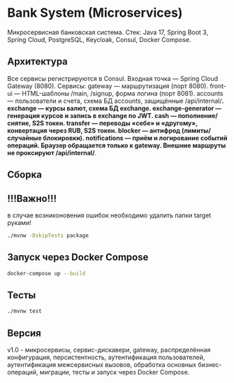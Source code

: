 # Bank System (Microservices)

Микросервисная банковская система.
Стек: Java 17, Spring Boot 3, Spring Cloud, PostgreSQL, Keycloak, Consul, Docker Compose.

## Архитектура

Все сервисы регистрируются в Consul. Входная точка — Spring Cloud Gateway (8080).
Сервисы:
gateway — маршрутизация (порт 8080).
front-ui — HTML-шаблоны /main, /signup, форма логина (порт 8081).
accounts — пользователи и счета, схема БД accounts, защищённые /api/internal/**.
exchange — курсы валют, схема БД exchange.
exchange-generator — генерация курсов и запись в exchange по JWT.
cash — пополнение/снятие, S2S токен.
transfer — переводы «себе» и «другому», конвертация через RUB, S2S токен.
blocker — антифрод (лимиты/случайные блокировки).
notifications — приём и логирование событий операций.
Браузер обращается только к gateway. Внешние маршруты не проксируют /api/internal/**.

## Сборка

## !!!Важно!!! 
в случае возниконовения ошибок необходимо удалить папки target руками!


```bash
./mvnw -DskipTests package
```

## Запуск через Docker Compose

```bash
docker-compose up --build
```

## Тесты

```bash
./mvnw test
```

## Версия
v1.0 - микросервисы, сервис-дискавери, gateway, распределённая конфигурация, персистентность, 
аутентификация пользователей, аутентификация межсервисных вызовов, обработка основных бизнес-операций, 
миграции, тесты и запуск через Docker Compose.
